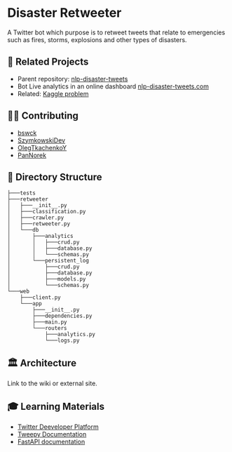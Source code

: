 
# Disaster Retweeter
A Twitter bot which purpose is to retweet tweets that relate to emergencies such as fires, storms, explosions and other types of disasters.

## 🔗 Related Projects 
* Parent repository: [nlp-disaster-tweets](https://github.com/SzymkowskiDev/nlp-disaster-tweets)
* Bot Live analytics in an online dashboard [nlp-disaster-tweets.com](https://nlp-disaster-tweets.herokuapp.com/)
* Related: [Kaggle problem](https://www.kaggle.com/competitions/nlp-getting-started/overview)

## 👨‍💻 Contributing
* [bswck](https://github.com/bswck)
* [SzymkowskiDev](https://github.com/SzymkowskiDev)
* [OlegTkachenkoY](https://github.com/OlegTkachenkoY)
* [PanNorek](https://github.com/PanNorek)


## 📂 Directory Structure
```
├───tests
├───retweeter
│   ├───__init__.py
│   ├───classification.py
│   ├───crawler.py
│   ├───retweeter.py
│   └───db
│       ├───analytics
│       │   ├───crud.py
│       │   ├───database.py
│       │   └───schemas.py
│       └───persistent_log
│           ├───crud.py
│           ├───database.py
│           ├───models.py
│           └───schemas.py
└───web
    ├───client.py
    └───app
        ├───__init__.py
        ├───dependencies.py
        ├───main.py
        └───routers
            ├───analytics.py
            └───logs.py

```

## 🏛️ Architecture
Link to the wiki or external site.

## 🎓 Learning Materials
* [Twitter Deeveloper Platform](https://developer.twitter.com/en/docs/twitter-api/getting-started/getting-access-to-the-twitter-api)
* [Tweepy Documentation](https://docs.tweepy.org/en/latest/)
* [FastAPI documentation](https://fastapi.tiangolo.com/)

